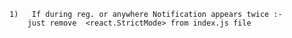     1)   If during reg. or anywhere Notification appears twice :-
        just remove  <react.StrictMode> from index.js file
